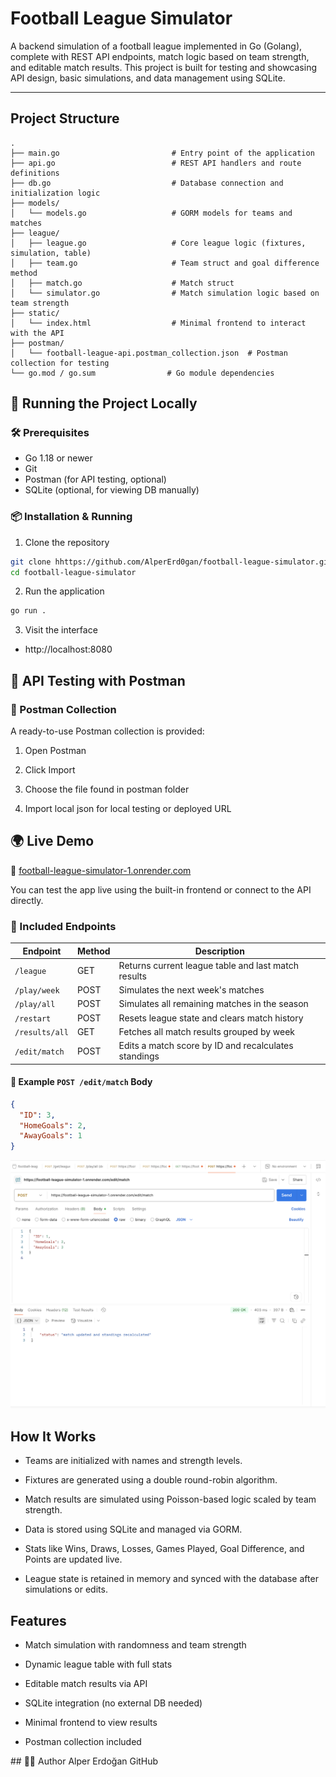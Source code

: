# Football League Simulator

A backend simulation of a football league implemented in Go (Golang), complete with REST API endpoints, match logic based on team strength, and editable match results. This project is built for testing and showcasing API design, basic simulations, and data management using SQLite.

---

## Project Structure

```text
.
├── main.go                         # Entry point of the application
├── api.go                          # REST API handlers and route definitions
├── db.go                           # Database connection and initialization logic
├── models/
│   └── models.go                   # GORM models for teams and matches
├── league/
│   ├── league.go                   # Core league logic (fixtures, simulation, table)
│   ├── team.go                     # Team struct and goal difference method
│   ├── match.go                    # Match struct
│   └── simulator.go                # Match simulation logic based on team strength
├── static/
│   └── index.html                  # Minimal frontend to interact with the API
├── postman/
│   └── football-league-api.postman_collection.json  # Postman collection for testing
└── go.mod / go.sum                # Go module dependencies
```

## 🚀 Running the Project Locally

### 🛠 Prerequisites
- Go 1.18 or newer
- Git
- Postman (for API testing, optional)
- SQLite (optional, for viewing DB manually)

### 📦 Installation & Running

1. Clone the repository

```bash
git clone hhttps://github.com/AlperErd0gan/football-league-simulator.git
cd football-league-simulator
```

2. Run the application

```bash
go run .
```

3. Visit the interface 

- http://localhost:8080

## 🧪 API Testing with Postman

### 📁 Postman Collection
A ready-to-use Postman collection is provided:

1. Open Postman

2. Click Import

3. Choose the file found in postman folder

4. Import local json for local testing or deployed URL 

## 🌍 Live Demo

🔗 [football-league-simulator-1.onrender.com](https://football-league-simulator-1.onrender.com)

You can test the app live using the built-in frontend or connect to the API directly.

### 🔌 Included Endpoints

| Endpoint           | Method | Description                                          |
|--------------------|--------|------------------------------------------------------|
| `/league`          | GET    | Returns current league table and last match results |
| `/play/week`       | POST   | Simulates the next week's matches                   |
| `/play/all`        | POST   | Simulates all remaining matches in the season       |
| `/restart`         | POST   | Resets league state and clears match history        |
| `/results/all`     | GET    | Fetches all match results grouped by week           |
| `/edit/match`      | POST   | Edits a match score by ID and recalculates standings |

#### 🧾 Example `POST /edit/match` Body

```json
{
  "ID": 3,
  "HomeGoals": 2,
  "AwayGoals": 1
}
```

![Edit Match](./ExempleEditMatch.png)

## How It Works
- Teams are initialized with names and strength levels.

- Fixtures are generated using a double round-robin algorithm.

- Match results are simulated using Poisson-based logic scaled by team strength.

- Data is stored using SQLite and managed via GORM.

- Stats like Wins, Draws, Losses, Games Played, Goal Difference, and Points are updated live.

- League state is retained in memory and synced with the database after simulations or edits.

## Features
- Match simulation with randomness and team strength

- Dynamic league table with full stats

- Editable match results via API

- SQLite integration (no external DB needed)

- Minimal frontend to view results

- Postman collection included


## 🙋‍♂️ Author
Alper Erdoğan
GitHub




